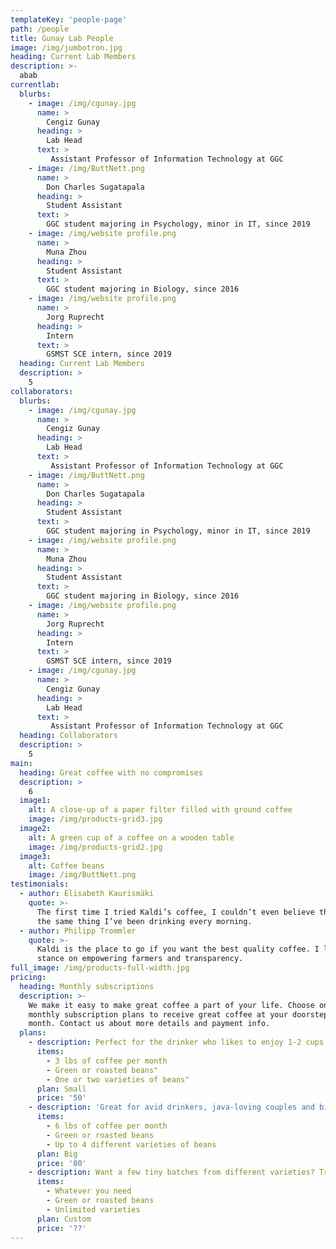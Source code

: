 ```yaml
---
templateKey: 'people-page'
path: /people
title: Gunay Lab People
image: /img/jumbotron.jpg
heading: Current Lab Members
description: >-
  abab
currentlab:
  blurbs:
    - image: /img/cgunay.jpg
      name: >
        Cengiz Gunay
      heading: >
        Lab Head
      text: > 
         Assistant Professor of Information Technology at GGC
    - image: /img/ButtNett.png
      name: >
        Don Charles Sugatapala
      heading: >
        Student Assistant
      text: > 
        GGC student majoring in Psychology, minor in IT, since 2019
    - image: /img/website profile.png
      name: >
        Muna Zhou
      heading: >
        Student Assistant
      text: > 
        GGC student majoring in Biology, since 2016 
    - image: /img/website profile.png
      name: >
        Jorg Ruprecht
      heading: >
        Intern
      text: > 
        GSMST SCE intern, since 2019 
  heading: Current Lab Members
  description: >
    5
collaborators:
  blurbs:
    - image: /img/cgunay.jpg
      name: >
        Cengiz Gunay
      heading: >
        Lab Head
      text: > 
         Assistant Professor of Information Technology at GGC
    - image: /img/ButtNett.png
      name: >
        Don Charles Sugatapala
      heading: >
        Student Assistant
      text: > 
        GGC student majoring in Psychology, minor in IT, since 2019
    - image: /img/website profile.png
      name: >
        Muna Zhou
      heading: >
        Student Assistant
      text: > 
        GGC student majoring in Biology, since 2016 
    - image: /img/website profile.png
      name: >
        Jorg Ruprecht
      heading: >
        Intern
      text: > 
        GSMST SCE intern, since 2019
    - image: /img/cgunay.jpg
      name: >
        Cengiz Gunay
      heading: >
        Lab Head
      text: > 
         Assistant Professor of Information Technology at GGC
  heading: Collaborators
  description: >
    5
main:
  heading: Great coffee with no compromises
  description: >
    6
  image1:
    alt: A close-up of a paper filter filled with ground coffee
    image: /img/products-grid3.jpg
  image2:
    alt: A green cup of a coffee on a wooden table
    image: /img/products-grid2.jpg
  image3:
    alt: Coffee beans
    image: /img/ButtNett.png
testimonials:
  - author: Elisabeth Kaurismäki
    quote: >-
      The first time I tried Kaldi’s coffee, I couldn’t even believe that was
      the same thing I’ve been drinking every morning.
  - author: Philipp Trommler
    quote: >-
      Kaldi is the place to go if you want the best quality coffee. I love their
      stance on empowering farmers and transparency.
full_image: /img/products-full-width.jpg
pricing:
  heading: Monthly subscriptions
  description: >-
    We make it easy to make great coffee a part of your life. Choose one of our
    monthly subscription plans to receive great coffee at your doorstep each
    month. Contact us about more details and payment info.
  plans:
    - description: Perfect for the drinker who likes to enjoy 1-2 cups per day.
      items:
        - 3 lbs of coffee per month
        - Green or roasted beans"
        - One or two varieties of beans"
      plan: Small
      price: '50'
    - description: 'Great for avid drinkers, java-loving couples and bigger crowds'
      items:
        - 6 lbs of coffee per month
        - Green or roasted beans
        - Up to 4 different varieties of beans
      plan: Big
      price: '80'
    - description: Want a few tiny batches from different varieties? Try our custom plan
      items:
        - Whatever you need
        - Green or roasted beans
        - Unlimited varieties
      plan: Custom
      price: '??'
---
```

